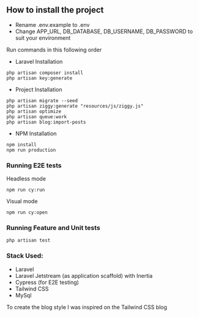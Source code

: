 ## How to install the project

- Rename .env.example to .env 
- Change APP_URL, DB_DATABASE, DB_USERNAME, DB_PASSWORD to suit your environment

Run commands in this following order

- Laravel Installation
```console
php artisan composer install
php artisan key:generate
```
- Project Installation
```console
php artisan migrate --seed 
php artisan ziggy:generate "resources/js/ziggy.js"
php artisan optimize
php artisan queue:work
php artisan blog:import-posts
```
- NPM Installation
```console
npm install
npm run production
```

### Running E2E tests
Headless mode
```console
npm run cy:run
```
Visual mode
```console
npm run cy:open
```
### Running Feature and Unit tests
```console
php artisan test
```


### Stack Used:
- Laravel
- Laravel Jetstream (as application scaffold) with Inertia
- Cypress (for E2E testing)
- Tailwind CSS
- MySql

To create the blog style I was inspired on the Tailwind CSS blog 
